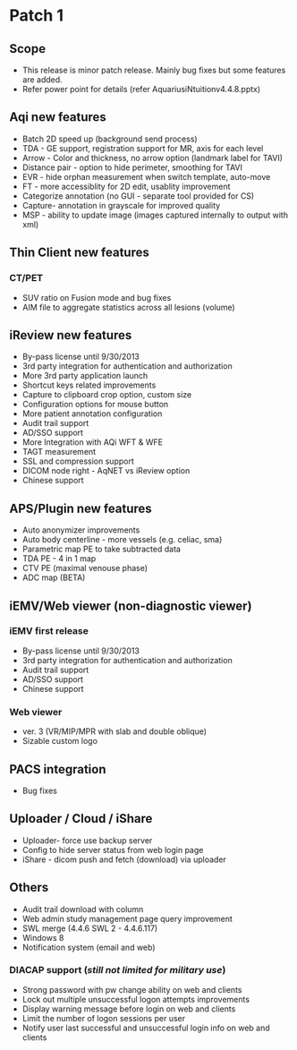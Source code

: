 <!-- TITLE: Patch 1 -->
<!-- SUBTITLE: A quick summary of Patch 1 -->

# Patch 1
## Scope
* This release is minor patch release.  Mainly bug fixes but some features are added.
* Refer power point for details (refer AquariusiNtuitionv4.4.8.pptx)

## Aqi new features
* Batch 2D speed up (background send process)
* TDA - GE support, registration support for MR, axis for each level
* Arrow - Color and thickness, no arrow option (landmark label for TAVI)
* Distance pair - option to hide perimeter, smoothing for TAVI
* EVR - hide orphan measurement when switch template, auto-move
* FT - more accessiblity for 2D edit, usablity improvement
* Categorize annotation (no GUI - separate tool provided for CS)
* Capture- annotation in grayscale for improved quality
* MSP - ability to update image (images captured internally to output with xml)

## Thin Client new features
### CT/PET
*    SUV ratio on Fusion mode and bug fixes
*    AIM file to aggregate statistics across all lesions (volume)

## iReview new features
* By-pass license until 9/30/2013
* 3rd party integration for authentication and authorization
* More 3rd party application launch
* Shortcut keys related improvements
* Capture to clipboard crop option, custom size
* Configuration options for mouse button
* More patient annotation configuration 
* Audit trail support
* AD/SSO support
* More Integration with AQi WFT & WFE
* TAGT measurement
* SSL and compression support
* DICOM node right - AqNET vs iReview option
* Chinese support

## APS/Plugin new features
* Auto anonymizer improvements
* Auto body centerline - more vessels (e.g. celiac, sma)
* Parametric map PE to take subtracted data
* TDA PE - 4 in 1 map
* CTV PE (maximal venouse phase)
* ADC map (BETA)

## iEMV/Web viewer (non-diagnostic viewer)
### iEMV first release
* By-pass license until 9/30/2013
* 3rd party integration for authentication and authorization
* Audit trail support
* AD/SSO support
* Chinese support

### Web viewer
* ver. 3 (VR/MIP/MPR with slab and double oblique)
* Sizable custom logo

## PACS integration
* Bug fixes

## Uploader / Cloud / iShare
* Uploader- force use backup server
* Config to hide server status from web login page
* iShare - dicom push and fetch (download) via uploader

## Others
* Audit trail download with column
* Web admin study management page query improvement
* SWL merge (4.4.6 SWL 2 - 4.4.6.117)
* Windows 8
* Notification system (email and web)

### DIACAP support (*still not limited for military use*)

* Strong password with pw change ability on web and clients
* Lock out multiple unsuccessful logon attempts improvements
* Display warning message before login on web and clients
* Limit the number of logon sessions per user 
* Notify user last successful and unsuccessful login info on web and clients

